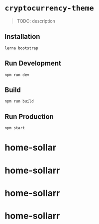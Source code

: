 # `cryptocurrency-theme`

> TODO: description

## Installation

```
lerna bootstrap
```

## Run Development

```
npm run dev
```

## Build

```
npm run build
```

## Run Production

```
npm start
```
# home-sollar
# home-sollarr
# home-sollarr
# home-sollarr
